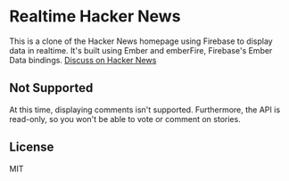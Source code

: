 Realtime Hacker News
====================

This is a clone of the Hacker News homepage using Firebase to display data in realtime. It's built using Ember and emberFire, Firebase's Ember Data bindings. [Discuss on Hacker News](https://news.ycombinator.com/item?id=8423936)

## Not Supported
At this time, displaying comments isn't supported. Furthermore, the API is read-only, so you won't be able to vote or comment on stories.

## License
MIT